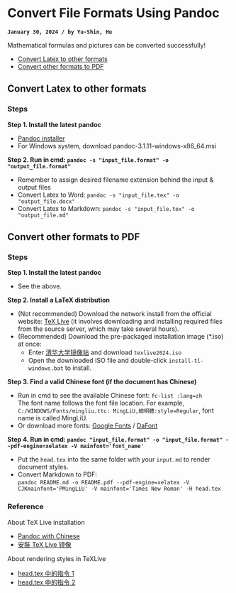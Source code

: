 # Convert File Formats Using Pandoc
**`January 30, 2024 / by Yu-Shin, Hu`**

Mathematical formulas and pictures can be converted successfully!
- [Convert Latex to other formats](#convert-latex-to-other-formats)
- [Convert other formats to PDF](#convert-other-formats-to-pdf)


## Convert Latex to other formats

### Steps

**Step 1. Install the latest pandoc**
-   [Pandoc installer](https://pandoc.org/installing.html)
-   For Windows system, download pandoc-3.1.11-windows-x86_64.msi

**Step 2. Run in cmd: `pandoc -s "input_file.format" -o "output_file.format"`**
-   Remember to assign desired filename extension behind the input & output files
-   Convert Latex to Word: `pandoc -s "input_file.tex" -o "output_file.docx"`
-   Convert Latex to Markdown: `pandoc -s "input_file.tex" -o "output_file.md"`

## Convert other formats to PDF

### Steps

**Step 1. Install the latest pandoc**
-   See the above.

**Step 2. Install a LaTeX distribution**
-  (Not recommended) Download the network install from the official website: [TeX Live](https://www.tug.org/texlive/quickinstall.html) (it involves downloading and installing required files from the source server, which may take several hours).
-  (Recommended) Download the pre-packaged installation image (*.iso) at once:<br>
    -  Enter [清华大学镜像站](https://mirrors.tuna.tsinghua.edu.cn/CTAN/systems/texlive/Images/) and download `texlive2024.iso`<br>
    -  Open the downloaded ISO file and double-click `install-tl-windows.bat` to install.

**Step 3. Find a valid Chinese font (if the document has Chinese)**
-   Run in cmd to see the available Chinese font: `fc-list :lang=zh`<br>
  The font name follows the font file location. For example, `C:/WINDOWS/Fonts/mingliu.ttc: MingLiU,細明體:style=Regular`, font name is called MingLiU.
-   Or download more fonts: [Google Fonts](https://fonts.google.com/) / [DaFont](https://www.dafont.com/)

**Step 4. Run in cmd: `pandoc "input_file.format" -o "input_file.format" --pdf-engine=xelatex -V mainfont='font_name'`**
-   Put the `head.tex` into the same folder with your `input.md` to render document styles.
-   Convert Markdown to PDF:<br>
  `pandoc README.md -o README.pdf --pdf-engine=xelatex -V CJKmainfont='PMingLiU' -V mainfont='Times New Roman' -H head.tex`

### Reference
About TeX Live installation
-   [Pandoc with Chinese](https://github.com/jgm/pandoc/wiki/Pandoc-with-Chinese)
-   [安裝 TeX Live 镜像](https://zhuanlan.zhihu.com/p/64555335)

About rendering styles in TeXLive
-   [head.tex 中的指令 1](https://zhuanlan.zhihu.com/p/444440478)
-   [head.tex 中的指令 2](https://jdhao.github.io/2017/12/10/pandoc-markdown-with-chinese/)

<!-- 
--!>
